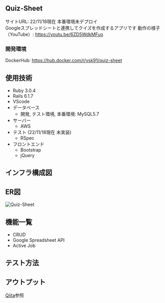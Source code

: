 ## Quiz-Sheet
サイトURL: 22/11/18現在 本番環境未デプロイ<br>
Googleスプレッドシートと連携してクイズを作成するアプリです
動作の様子（YouTube）: https://youtu.be/6ZD5WdkMFuo

### 開発環境
DockerHub: https://hub.docker.com/r/ysk91/quiz-sheet

## 使用技術
+ Ruby 3.0.4
+ Rails 6.1.7
+ VScode
+ データベース
  + 開発, テスト環境, 本番環境: MySQL5.7
+ サーバー
  + AWS
+ テスト (22/11/18現在 未実装)
  + RSpec
+ フロントエンド
  + Bootstrap
  + jQuery

## インフラ構成図


## ER図
![Quiz-Sheet](https://user-images.githubusercontent.com/106280032/202601902-175cc439-ecc0-4afe-8b3d-67944ff868b2.png)


## 機能一覧
+ CRUD
+ Google Spreadsheet API
+ Active Job

## テスト方法

## アウトプット
[Qiita](https://qiita.com/ysk91_engineer)参照
